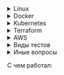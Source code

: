 
<details>
<summary>Linux</summary>
Hard link vs soft link
A hard link is a file all its own, and the file references or points to the exact spot on a hard drive where the Inode stores the data.
A soft link isn't a separate file, it points to the name of the original file, rather than to a spot on the hard drive.

а) Жесткая ссылка не может быть создана для каталогов. Жесткая ссылка может быть создана только для файла.
б) Символические ссылки или симлинки могут ссылаться на каталог.

что в Линукс отвечает за открытие файлов?

Inode
inode  или индексный дескриптор — это структура данных в которой хранится метаинформация о стандартных файлах, каталогах или других объектах файловой системы, кроме непосредственно данных и имени.
Ну то есть , грубо говоря, что на 1 файл или директорию тратится 1 inode
На случай если кончились inode, заклинаний не подскажу. Так что для разделов в которы плодятся мелкие файлы следует грамотно выбирать файловую систему или нпйти и удалить все мелкие нулевые файлы.
Пример, мы как-то давно использовали btrfs для хранения множества мелких файлов тк в ней inode создаются динамически
Поискать нулевые файлы



Как узнать оболочку линукс?
echo $0

Что такое образ initrd?

Начальный RAM-диск (initrd) – это исходная корневая файловая система, которая монтируется до того, как будет доступна настоящая корневая файловая система.
Initrd привязан к ядру и загружен как часть процедуры загрузки ядра.

SUID SGID Sticky bit
SUID: если установлен бит setuid, когда файл выполняется пользователем, процесс будет иметь те же права, что и владелец исполняемого файла.
SGID: То же  самое что SUID, но только для групп
Sticky bit:  в основном это касается папок, подразумевает, файл или папка, созданные в папке с поддержкой stickybit, могут быть удалены только владельцем. Например , исползование sticky-бита – это /tmp, где каждый пользователь имеет разрешение на запись, но удалить его могут только пользователи, владеющие файлом.

Состояния процессов

```
Running (R):
Процесс либо выполняется на процессоре, либо готов к выполнению (ожидает своей очереди).

Sleeping (S или D):
Interruptible sleep (S): Процесс спит (ожидает завершения какого-либо события, например, ввода-вывода) и может быть прерван сигналом.
Uninterruptible sleep (D): Процесс находится в состоянии сна и не может быть прерван сигналом. Обычно это состояние связано с ожиданием завершения операций ввода-вывода.

Stopped (T):
Процесс остановлен, обычно сигналом (например, SIGSTOP или SIGTSTP), и ожидает дальнейших инструкций. Процесс может быть возобновлен с помощью сигнала SIGCONT.

Zombie (Z):
Процесс завершил выполнение, но его запись в таблице процессов ещё не удалена, так как родительский процесс ещё не вызвал wait() для получения статуса завершения. Это состояние временно и длится до того, как родительский процесс обработает завершение дочернего процесса.

Traced (t):
Процесс находится под контролем отладчика (например, gdb).

Idle (I):
В некоторых версиях ядра или инструментов мониторинга может присутствовать это состояние, обозначающее, что процесс ничего не делает, но при этом не находится в ожидании, как в Sleeping.
```

Что такое zombie процесс?
В Linux (и других Unix-подобных операционных системах) процесс-зомби (zombie process) — это процесс, который завершил своё выполнение, но его запись в таблице процессов всё ещё сохраняется. Это происходит, когда процесс завершает своё выполнение, но его родительский процесс не вызвал системный вызов wait() для получения кода завершения дочернего процесса.

Основные системные вызовы:
```
- open - открыть файл
- read - пытается читать из файлового дискриптора
- write - пытается записать в файловый дескриптор
- close - закрывает файл посмле чтения илм записи
- fork - создает новый дочерний процесс
- execve - выполняет исплняемый файл
- kill
```

Что такое уровни запуска в linux и как их изменить?

Уровень выполнения – это состояние init и всей системы, которое определяет, какие системные службы работают, и они идентифицируются по номерам.

Существует 7 различных уровней выполнения (уровень выполнения 0-6) в системе Linux для различных целей.

Описания приведены ниже.

```
0: Halt System (To shutdown the system)
1: Single user mode
2: Basic multi user mode without NFS
3: Full multi user mode (text based)
4: unused
5: Multi user mode with Graphical User Interface
6: Reboot System
```

Команда TOP
RES (Resident Set Size): Это объем физической памяти (RAM), который используется процессом в данный момент. Включает: Текущие разделяемые библиотеки, а также физическую память, занятую процессом.

VIRT (Virtual Memory Size): Что показывает: Это общий объем виртуальной памяти, используемой процессом. Включает: Все кодовые, данные и разделяемые библиотеки, а также память, выделенную, но не использованную (т.е. не загруженную в RAM).


42. Что такое SeLinux?


SELinux – это аббревиатура от Security-enhanced Linux.

Это реализация контроля доступа и функция безопасности для ядра Linux.
Он предназначен для защиты сервера от неправильной настройки и / или скомпрометированных демонов.

Он устанавливает ограничения и инструктирует серверные демоны или программы, к каким файлам они могут обращаться и какие действия они могут предпринимать, определяя политику безопасности.


44. В чем разница между виртуальным хостингом на основе имени и виртуальным хостингом на основе IP?

Виртуальные хосты используются для размещения нескольких доменов на одном экземпляре Apache/Nginx.

Вы можете иметь один виртуальный хост для каждого IP-адреса вашего сервера, или один и тот же IP-адрес, но разные порты, или один и тот же IP-адрес, один и тот же порт, но разные имена хостов.
Последнее называется «ame based vhosts».
На виртуальном хостинге на основе IP мы можем запустить более одного веб-сайта на одном сервере, но каждый веб-сайт имеет свой IP-адрес, в то время как в виртуальном хостинге на основе имен мы размещаем несколько веб-сайтов на одном IP-адресе.
Но для этого вам нужно поместить более одной записи DNS для вашего IP-адреса в базу данных DNS.



Какое использование файлов /etc/passwd и /etc/shadow?

Файл /etc/shadow хранит действительный пароль в зашифрованном формате с некоторыми дополнительными свойствами, связанными с паролем пользователя.
В основном он учитывает параметры старения. Все поля разделены двоеточием (:).

Он содержит одну запись на строку для каждого пользователя, указанного в файле /etc/pass


Зачем устанавливать безпарольный вход по ssh?

Чтобы еще больше повысить безопасность системы, большинство организаций решили использовать аутентификацию на основе ключей вместо аутентификации на основе пароля.
Мы можем обеспечить аутентификацию на основе ключей, отключив стандартную аутентификацию по паролю.
Открытый ключ добавляется в файл конфигурации сервера, в то время как личный ключ остается конфиденциальным на стороне клиента.


Что такое swappiness в Linux?

Параметр swappiness контролирует стремление ядра перемещать процессы из физической памяти на диск подкачки.


OMM killer -защитный механизм ядра Linux, призванный решать проблемы с нехваткой памяти. При исчерпании доступной памяти он принудительно «убивает» наиболее подходящий по приоритетам процесс, отправляя ему сигнал KILL

Garbage collector - одна из форм автоматического управления памятью. Специальный процесс, называемый сборщиком мусора (англ. garbage collector), периодически освобождает память, удаляя из неё ставшие ненужными объекты.

Load average — это показатель, который используется для отображения средней нагрузки на систему за определенные периоды времени. Он указывает на количество активных процессов, которые либо выполняются, либо ожидают выполнения на процессоре.

51. Как проходит процесс загрузки linux

52. Какие уровни абстрации у LVM

53. Лимиты пользователя в linux ulimit

54. Заголовки TCP пакетов
	SYN
	ACK
	FYN
	WAIT
	RST
	RJCT
	CLOSE

55. Что такое ретраснмишн?

56. Что такое traceroute и как отрислвывает хосты черех которые прошел пакет?

57. Какие виды NAT (SNAT, DNAT)?

58. Что происход при curl ifconfig.io (максимально детально)

59.



</details>

<details>
<summary>Docker</summary>

Отличие docker  от  VM
В основе VM гипервизор,
Под капотом докера Namespaces + Control groups

namespaces для организации изолированных рабочих пространств, которые мы называем контейнерами.
Список некоторых пространств имен, которые использует docker:

- pid: для изоляции процесса;
- net: для управления сетевыми интерфейсами;
- ipc: для управления IPC ресурсами. (ICP: InterProccess Communication);
- mnt: для управления точками монтирования;
- utc: для изолирования ядра и контроля генерации версий(UTC: Unix timesharing system)


Control groups (контрольные группы)

cgroups для распределение или ограничения ресурсов для  процессов (процессорные, сетевые, ресурсы памяти, ресурсы ввода-вывода)

CMD ENTRYPOINT RUN
CMD sets the command and its parameters to be executed by default after the container is started. However, CMD can be replaced by docker run command line parameters. ENTRYPOINT configures the command to run when the container starts

Инструкции dockerfile:
FROM
ENV
ARG
WORKDIR
RUN
EXPOSE - Никакие порты не открываются, это элемент документирования
VOLUME - внутри контейнера становится томом. При запуске контейнера Docker автоматически создаст том и примонтирует его к этому пути. Данные, записанные в том(volume), сохранятся даже после остановки или удаления контейнера. Например,VOLUME /data.

CMD  явлется как бы дополнением   ENTRYPOINT
те в Entrypoint мы кладем команду ( python server.py),  а в CMD мы кладем  аргуметы к комманде
 Если посмотреть чуть шире, а именно в разрезе  k8s , то  Entrypoint  у нас был зашит в образ, а CMD  мы мы передовали через helm  в зависимости от среды ( dev/qa/stg)  через параметр args

k8s command -> entrypoint
k8s args ->  cmd


Минимизация количества слоев образа


При использовании таких команд, как RUN, COPY, ADD Docker создает слои. Каждый слой увеличивает размер образа, так как слои кэшируются.
Чтобы уменьшить количество слоев, необходимо объединять (комбинировать) команды в цепочки для того, чтобы исключить проблемы, связанные с неправильным использованием кэша. Рассмотрим эти рекомендации на конкретных примерах. Предположим, нам необходимо выполнить следующие 2 команды:
```
RUN apt update
RUN apt -y install tree
```
Если вы используете apt, необходимо комбинировать в одной инструкции RUN команды apt update и apt install. Команды выше необходимо скомбинировать в одну команду следующим методом:
```
RUN apt update && apt -y install tree
```
В результате вместо двух слоев будет создан один слой, и как итог будет уменьшен размер финального образа. Кроме того, следует объединять в одну инструкцию команды установки пакетов. Перечислять пакеты необходимо на нескольких строках, разделяя список символами \. Выглядеть это может так:
```
RUN apt update && apt install -y \
	htop \
	tree \
	mc
```
Этот метод также позволяет сократить число слоёв, которые должны быть добавлены в образ, и помогает поддерживать код файла в читаемом виде.

Удаление кэшей и временных файлов

При использовании пакетных менеджеров, таких как apt, apk, yum/dnf, они кэшируют загружаемые данные с целью снижения нагрузки на сеть, и, как следствие, уменьшается время, требуемое для установки программ. Данный кэш необходимо удалять, чтобы размер итогового образа не разрастался до больших объемов.
Для удаления кэша в конец команды по установке (например, apt install) необходимо добавить одну из нижеперечисленных строк — в зависимости от используемого пакетного менеджера:
```
APT: ... && rm -rf /var/cache/apt
APK: ... && rm -rf /etc/apk/cache
YUM: ... && rm -rf /var/cache/yum
DNF: ... && rm -rf /var/cache/dnf
```

Cетевые драйверы docker
несколько драйверов по умолчанию, которые обеспечивают основной функционал по работе с сетью:
- none: отключение всех сетевых ресурсов.
- bridge: сетевой драйвер по умолчанию. По сути, это мост между контейнером и хостовой машиной. Мостовые сети обычно используются, когда приложения выполняются в автономных контейнерах, которые должны взаимодействовать друг с другом.
- host: для автономных контейнеров устраняется сетевая изолированность между контейнером и хостом Docker и напрямую используются сетевые ресурсы хоста.
- overlay: наложенные сети соединяют несколько демонов Docker.
- macvlan: сети Macvlan позволяют присваивать контейнеру MAC-адрес, благодаря чему он выглядит как физическое устройство в сети.

Docker многостадийная сборка (multi-stage build) — это методика сборки образов Docker, которая позволяет создавать более легкие и оптимизированные образы с помощью нескольких этапов сборки в одном Dockerfile. Это особенно полезно для создания минимальных продакшн образов, содержащих только необходимое программное обеспечение и зависимости, без лишних файлов, которые были нужны только на этапе сборки или тестирования.

Как уменьшить размер docker образа?
	1. Выбор базового образа, например alpine
	2. Минималтзвация установленных зависимостей
	3. Multi-stage build
	4. Почистить каталог /var
	5. Минималищировать количесво слоев
		Слой = snapshot файловой системы после выполнения инструкции.
		Docker использует UnionFS (OverlayFS/aufs) для объединения слоёв.

</details>

<details>
<summary>Kubernetes</summary>

Компоненты:

Kube-api - предоставляет kubernets API
ETCD - Хранит все данные о состоянии кластера (конфигурация, секреты, статусы и т.п.).
Sheduler - разпрелеляет приложения, назначает рабочий узел каждому приложению
kube-controller-manager -
Управляет контроллерами (controllers), которые следят за текущим состоянием кластера и стремятся к желаемому состоянию.
Примеры:
	ReplicaSet Controller — гарантирует нужное количество реплик Pod'ов.
	Node Controller — следит за состоянием узлов.
	Deployment Controller — управляет обновлениями приложений.

kubelet
Агент, который получает инструкции от API Server и управляет контейнерами на узле.


kube-proxy
kube-proxy — сетевой прокси, работающий на каждом узле в кластере, и реализующий часть концепции сервис.


IRSA (AWS only) - this option creates an identity provider for the cluster.
After this step we can add role and policy on the side of Amazon cloud, I mean IAM service.
Add the identity number of this role to the k8s service account as annotation and assign this service account to the appropriate pod or deployment.

Role —  который описывает некий набор прав на объекты кластера Kubernetes. Role ничего и никому не разрешает. Это просто список.
RoleBinding -
ServiceAccount -
Пример: kubectl auth can-i get pods --as <serviceaccount> -n <namespace>

1. Liveness Probe используется для определения необходимости перезапуска контейнера.
2. Readiness Probe используется для определения готовности контейнера принимать трафик, ну то есть когда пускать/не пускать трафик.
3. Startup Probe используется для проверки успешного завершения инициализации контейнера и позволяет игнорировать liveness и readiness проверки до её завершения.

Pod Disruption Budget (PDB)
```
это механизм в Kubernetes, который помогает управлять количеством pod'ов (единиц приложения) в кластере, которые могут быть одновременно остановлены или перезапущены. PDB гарантирует, что определенное количество pod'ов останется доступным даже в случае непредвиденных сбоев или плановых обновлений.
```
QoS (Quality of Service) class
```
метрика определяющая приоритет пода (Pod) в кластере на основе его потребностей в ресурсах (CPU и памяти).
Guaranteed (Гарантированный) -  самый высокий приоритет (request == limits)
Burstable (Гибкий) - Они более гибки, чем Guaranteed, и их могут удалить раньше (requests < limits)
Best-Effort (Лучший вариант) - (Ни requests, ни limits) поды будут удалены первыми при нехватке ресурсов.
```

NodeSelector - юнит в описании манифеста, который служит для выбора нод под запуск подов ( например нода для запуска с меткой GPU)
Affinity - используется для размещение подов на соответствущих описанным критериям нодах при определнных условиях.( например запускать поды из данного деплоймента на нодах из определенной availibility zone,  instance type, etc)
AnitAffinity -  для обратного вышеописанному
taint -   для того чтобы запретить подам быть запущенным на определнных нодах. Использается при описании  NodeGroup(Ноды)

Чтобы поды от деплоймента в Kubernetes распределялись на разные ноды, а не на одну, можно воспользоваться несколькими подходами:

 Использование PodAntiAffinity

PodAntiAffinity позволяет указывать, что поды не должны размещаться на одной и той же ноде. Это настраивается с помощью полей affinity и podAntiAffinity в манифесте деплоймента.

Как работает OOM Killer в Kubernetes
```
Лимиты и запросы памяти:

В Kubernetes ресурсы, такие как память и CPU, управляются с помощью параметров requests и limits, которые можно задавать в манифесте контейнера.
requests — это минимальное количество ресурсов, которое гарантированно выделяется контейнеру.
limits — это максимальное количество ресурсов, которое контейнер может использовать.
Переполнение лимитов памяти:

Если контейнер начинает использовать больше памяти, чем указано в limits, ядро Linux может сработать и активировать OOM Killer.
Когда OOM Killer активируется, он завершает процессы, чтобы освободить память. В контексте контейнеров это означает завершение всего контейнера.
Выбор процесса для завершения:

OOM Killer выбирает процессы для завершения на основе их "oom_score", который рассчитывается ядром на основании различных факторов, таких как размер процесса, время его выполнения и важность.
Контейнеры, которые потребляют больше памяти, чем указано в limits, получают повышенный "oom_score" и, следовательно, становятся приоритетными кандидатами для завершения.
Последствия в Kubernetes:

Когда контейнер убивается OOM Killer-ом, Kubernetes помечает этот контейнер как OOMKilled и может попытаться перезапустить его, в зависимости от настроек restartPolicy.
Если контейнер постоянно превышает лимит памяти и OOM Killer регулярно его завершает, это может привести к циклическим перезапускам (crash loop).
События и диагностика:

Kubernetes генерирует событие, указывающее, что контейнер был завершен из-за превышения лимита памяти (событие типа OOMKilled).
Для диагностики можно просмотреть логи пода и события с помощью команд kubectl logs и kubectl describe pod.
Профилактика:

Чтобы избежать ситуаций с OOM Killer, рекомендуется правильно рассчитывать requests и limits для контейнеров на основе профилирования и мониторинга приложения.
Можно также использовать инструменты мониторинга, такие как Prometheus, для наблюдения за потреблением памяти и другими метриками в кластере.
Таким образом, OOM Killer играет важную роль в управлении памятью и обеспечении стабильности узлов в Kubernetes, но требует внимательной настройки ресурсов для контейнеров, чтобы избежать нежелательных завершений и перезапусков.
```

В Kubernetes LimitRange и ResourceQuota — это механизмы, которые позволяют ограничивать использование ресурсов (CPU, память) в namespace'ах , чтобы предотвратить чрезмерное потребление ресурсов и обеспечить стабильность кластера.

LimitRange - Ограничивает минимальные и максимальные значения requests и limits на уровне отдельного контейнера или Pod'а внутри namespace.

ResourceQuota - Ограничивает общее использование ресурсов в namespace . То есть, сколько всего может быть выделено ресурсов всем Pod'ам в рамках одного namespace.

Какие виды контейнеров бывают в поде?
	- init
	- sidecar

statefullset VS deployment?

Типы сервисов в k8s(4):
-ClusterIP
-NodePort
-LoadBalancer

Какие механизмы безопасности есть в k8s?
	RBAC
	Network Policies
	TLS в etcd и API-server (защита трафика между компонентами кластера)
	SecurityContext — настройка прав пода/контейнера (uid/gid, readOnlyRootFilesystem, drop capabilities).
	Pod Security Standards (PSS, пришли на смену PodSecurityPolicy) - запреты на запуск подов с root-правами, привилегированными capability, hostPID/hostNetwork и т.д.

Что произрйдет с контейнером если он превысит потребление CPU?

Что такое ingress?

В чем преимущество использования ингресса против сервиса при обращение прилодений в рамках одного кластера к друг другу?



**Questions**
-  Какие вопросы вы зададите разработчику, когда он приносит код для деплоя в Kubernetes?
- Какие kubernetes-объекты используете для деплоя stateful приложения?
- Как диагностировать задержки между двумя кластерами с раздельными БД и приложениями?
```sh
У каждого приложения есть своя база ранных. Эти приложенияя общаются через интеренет по https. С первого кластера приложение отправляяет во второе приложение, там приложение записывает в базу, отсылает ответ и первый записывает в свою базу, Этот раунд длятся 400 милисекунд, но бывают задержки 3 секунды. Куда смотреть?
```
- Какие ресурсы проверяете на хосте для обеспечения надёжной работы БД?
- Какие шаги предпримете при оптимизации БД, например Postgres?
- Как анализируете сетевые проблемы между двумя кластерами?

</details>

<details>
<summary>Terraform</summary>

Что такое стейт файл, что в нем хранится, можно ли править руками? Что такое и зачем нужен лок?
стейт файл - файл состояния, в котором хранится описание созданных ресурсов. Руками править можно, но лучше вносить правки через terraform import.
Lock file служит для сохранения хэшей версий провайдеров и модулей

Что такое null ресурс?
null_resource является ресурсом , который позволяет настроить provisioners, которые непосредственно не связаны с одним существующим ресурсом.

</details>


<details>
<summary>AWS</summary>


AWS System manager - is a secure end-to-end management solution for resources on AWS and in multi-cloud and hybrid environments

Availability zone

VPC -

nat gateway -

internet gateway -

Security groups - firewall at the instance level
acts as a firewall that controls the traffic allowed to and from the resources in your virtual private cloud (VPC). You can choose the ports and protocols to allow for inbound traffic and for outbound traffic.
- Security groups are stateful. For example, if you send a request from an instance, the response traffic for that request is allowed to reach the instance regardless of the inbound security group rules. Responses to allowed inbound traffic are allowed to leave the instance, regardless of the outbound rules.


network ACL  - Список управления доступом к сети (ACL) разрешает или запрещает определенный входящий или исходящий трафик на уровне подсети.
	Default network ACL - allows all inbound traffic
	Custom network ACL - denies all inbound and outbound traffic untill you add rules
	Block specific IP addresses^ not security group

Site-to-Site VPN -  connection between remote devices and AWS resources. Virtual Private Gateway --> IPSEC --> Customer gateway (on-premise network)
Network ACLs are stateless, which means that return traffic must be explicitly allowed by the rules.

Direct connect - directly connect to AWS data center without internet

AWS Private link - Establish connectivity between VPCs and AWS services without exposing data to the internet

Athena -  серви запросов, похожий на SQL

Amazon OpenSearch Service makes it easy for you to perform interactive log analytics,

VPC Flow logs - Опция для логирования сетевого трафика

CloudFront- system of distributed servers that deliver webpages and other web content

Application Load Balancer принимает решения о маршрутизации на уровне приложения (HTTP/HTTPS), поддерживает маршрутизацию на основе пути и может направлять запросы на один или несколько портов в каждом экземпляре контейнера в вашем кластере.

Network Load Balancer  принимает решения о маршрутизации на транспортном уровне (TCP/SSL). Он может обрабатывать миллионы запросов в секунду. После того, как балансировщик нагрузки получает соединение, он выбирает цель из целевой группы для правила по умолчанию, используя алгоритм маршрутизации хеширования потока. Он пытается открыть TCP-соединение с выбранной целью на порту, указанном в конфигурации прослушивателя. Он пересылает запрос без изменения заголовков.

Route53
	Simple - Rote traffic to a single resource
	Failover - Active-passive failover
	Geolocation - Route traffic based on the location
	Geoproximity - Based on the physical distance between your users and your resources
	Latency based - Route traffic based on the based latency to provide good performance
	Multivalue Answers - Enable Route53 to respond with up to end to eight selected at random (Round-robin)
	Weighted - Route traffic to multiple resources based on a numerical weight
---
VPC
VPC -->  add subnets --> create Rote table --> create NACL --> associate subnets with route tables

VPC endpoint with accaes to S3
Launch EC2 --> Create Vpc endpoint for S3 --> Review route table

S3
Standard - >= 3 AZs    99.9 % (For workloads and frequent data)
Standard infrequent access -  >= 3 AZ Long-term infriquent accessed critical data
One Zone Infrequent access - 1 AZ Long term infriquent access, non-critical
Glacier Instant Retrieval - >=3 AZ Long live data. For infrequent data (Minimum duration 90 days)
Glacier Flexible Retrieval >=3 AZ Long-term data archiving needs to be accessed within a few hours or minutes
Glacier deep archive - >=3 AZ Rerely accessed data archiving. default retrieval time 12 hours (Minimum duration 180 days)
S3 Intelligent-tiering - >=3 AZ Unknown or unpredictable access pattern

Server-side encryption:
	SSE-S3 - S3 managed keys AES 256-bit encryption
	SSE-KMS - AWS Key Management Service managed keys
	SSE-C - Customer-provided keys

S3 Static website
	Enable static website -> Disable Block Public Access settings -> Allow public read access for your objects

Inventory bucket - Used to help understand how you are storing objects in S3 bucket

EFS storage classes:


AWS Config continually assesses, audits, and evaluates the configurations and relationships of your resources on AWS,

File gateway - Access files stored on S3 using NFS or SMB
Fsx Gateway - Access files in Amazon Fsx for Windows File Server using SMB
Volume gateway(Stored Mode) - Your entire dataset is stored on-site and backend up to S3 as RBS snapshots.
Volume Gateway (Cached mode) - Your entire dataset is stored in S3 (only frequently accessed)


1 subnet in 1 availability zone

security group - фильтрует трафик на уровне инстанса
NACL - фильтркет трафик на уровне подсети
</details>




<details>
<summary>Виды тестов</summary>
виды тестов:
Юнит-тестирование (Unit Testing):
Тестирование отдельных компонентов или модулей приложения изолированно.
Цель: проверить, что каждый модуль работает правильно.

Интеграционное тестирование (Integration Testing):
Тестирование взаимодействия между модулями или компонентами.
Цель: выявить проблемы, которые могут возникнуть при взаимодействии компонентов.

Функциональное тестирование (Functional Testing):
Проверка функциональности приложения в соответствии с требованиями.
Фокусируется на том, что система делает.

Системное тестирование (System Testing):
	Комплексное тестирование всей системы целиком.
	Цель: убедиться, что приложение соответствует всем заявленным требованиям и спецификациям.

Приёмочное тестирование (Acceptance Testing):
	Тестирование, проводимое для подтверждения того, что система удовлетворяет потребности пользователя.
	Включает альфа- и бета-тестирование.

Регрессионное тестирование (Regression Testing):
	Повторное тестирование системы для проверки, что изменения в коде не вызвали новых дефектов.
	Обычно проводится после внесения исправлений или новых функций.

Нагрузочное тестирование (Load Testing):
Тестирование производительности системы под различными уровнями нагрузки.
Цель: определить, как система работает при увеличении числа пользователей или объема данных.

Стресс-тестирование (Stress Testing):
Тестирование системы под экстремальными условиями, превышающими нормальные рабочие нагрузки.
Цель: выявить пределы прочности и стабильности системы.

Тестирование производительности (Performance Testing):
Оценка быстродействия системы в различных условиях.
Включает измерение времени отклика, пропускной способности и использования ресурсов.

Тестирование безопасности (Security Testing):
Проверка системы на уязвимости и угрозы безопасности.
Цель: защитить данные и обеспечить безопасную работу системы.

Тестирование удобства использования (Usability Testing):
Оценка удобства и интуитивности интерфейса для конечных пользователей.
Включает сбор отзывов пользователей и наблюдение за их взаимодействием с системой.

Тестирование совместимости (Compatibility Testing):
Проверка работы приложения на различных платформах, устройствах и браузерах.
Цель: убедиться, что система работает корректно в различных средах.

Тестирование восстановления (Recovery Testing):
Оценка способности системы восстанавливаться после сбоев и отказов.
Цель: убедиться, что система может восстановиться и продолжить работу после критических ошибок.

Тестирование локализации (Localization Testing):
Проверка адаптации приложения для различных регионов и языков.
Включает проверку правильности перевода, форматов даты и времени, валют и других региональных особенностей.
</details>

<details>
<summary>Иные вопросы</summary>

REST - архитектурный стиль. Любой формат (JSON, XNL etc)
SOAP - протокол обмена структурированными данными. Протокол (SOAP XML)


Чем отличаются протоколы http1.1 от http2.0 ?

Что такое треды операционной системы?

CORS - служит для того, чтобы например регуоировать общение браузера с апишками через AJAX запрос
</details>

C чем работал: